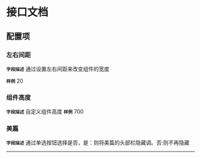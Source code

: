 <!-- 以下为接口文档样例，请根据实际组件配置项及逻辑控制输出接口文档，文档提供两份，md源文件与html，html对外供配置查阅使用 -->
# 接口文档
<!-- 给配置人员使用的配置项字段介绍及样例，没有请删除此项 -->
## 配置项
### 左右间距
**`字段描述`**
通过设置左右间距来改变组件的宽度

**`样例`**
20

### 组件高度
**`字段描述`**
自定义组件高度
**`样例`**
700

### 美篇
**`字段描述`**
通过单选按钮选择是否，是：则将美篇的头部栏隐藏调。否:则不再隐藏



---


